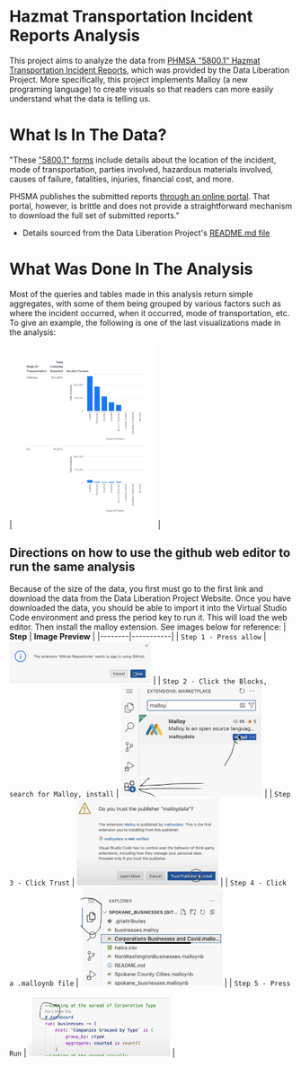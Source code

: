 # Hazmat Transportation Incident Reports Analysis

This project aims to analyze the data from [PHMSA "5800.1" Hazmat Transportation Incident Reports](https://github.com/data-liberation-project/phmsa-hazmat-incident-reports), which was provided by the Data Liberation Project. More specifically, this project implements Malloy (a new programing language) to create visuals so that readers can more easily understand what the data is telling us.

# What Is In The Data?

"These ["5800.1" forms](https://www.phmsa.dot.gov/sites/phmsa.dot.gov/files/docs/IncidentForm010105.pdf) include details about the location of the incident, mode of transportation, parties involved, hazardous materials involved, causes of failure, fatalities, injuries, financial cost, and more.

PHSMA publishes the submitted reports [through an online portal](https://www.phmsa.dot.gov/hazmat-program-management-data-and-statistics/data-operations/incident-statistics). That portal, however, is brittle and does not provide a straightforward mechanism to download the full set of submitted reports."

- Details sourced from the Data Liberation Project's [README.md file](https://github.com/data-liberation-project/phmsa-hazmat-incident-reports/blob/main/README.md)

# What Was Done In The Analysis

Most of the queries and tables made in this analysis return simple aggregates, with some of them being grouped by various factors such as where the incident occurred, when it occurred, mode of transportation, etc. To give an example, the following is one of the last visualizations made in the analysis:

| <img src="Visualization.png" width="50%"> |

## Directions on how to use the github web editor to run the same analysis
Because of the size of the data, you first must go to the first link and download the data from the Data Liberation Project Website. Once you have downloaded the data, you should be able to import it into the Virtual Studio Code environment and press the period key to run it. This will load the web editor. Then install the malloy extension. See images below for reference:
| **Step**   | **Image Preview** |
|--------|-----------|
| `Step 1 - Press allow` | <img src="step1.png" width="50%"> |
| `Step 2 - Click the Blocks, search for Malloy, install` | <img src="step2.png" width="50%"> |
| `Step 3 - Click Trust` | <img src="step3.png" width="50%"> |
| `Step 4 - Click a .malloynb file` | <img src="step4.png" width="50%"> |
| `Step 5 - Press Run` | <img src="step5.png" width="50%"> |
